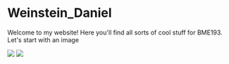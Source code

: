 <html>
<body>

<h1> Weinstein_Daniel</h1>

Welcome to my website! Here you'll find all sorts of cool stuff for BME193. 
Let's start with an image

<img src= "frisbeegif">
<img src= "Racoon.jpg">


</body>
</html>
